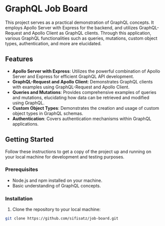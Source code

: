 # GraphQL Job Board

This project serves as a practical demonstration of GraphQL concepts. It employs Apollo Server with Express for the backend, and utilizes GraphQL-Request and Apollo Client as GraphQL clients. Through this application, various GraphQL functionalities such as queries, mutations, custom object types, authentication, and more are elucidated.

## Features

- **Apollo Server with Express**: Utilizes the powerful combination of Apollo Server and Express for efficient GraphQL API development.
- **GraphQL-Request and Apollo Client**: Demonstrates GraphQL clients with examples using GraphQL-Request and Apollo Client.
- **Queries and Mutations**: Provides comprehensive examples of queries and mutations, elucidating how data can be retrieved and modified using GraphQL.
- **Custom Object Types**: Demonstrates the creation and usage of custom object types in GraphQL schemas.
- **Authentication**: Covers authentication mechanisms within GraphQL applications.

## Getting Started

Follow these instructions to get a copy of the project up and running on your local machine for development and testing purposes.

### Prerequisites

- Node.js and npm installed on your machine.
- Basic understanding of GraphQL concepts.

### Installation

1. Clone the repository to your local machine:

```bash
git clone https://github.com/sifisatz/job-board.git
